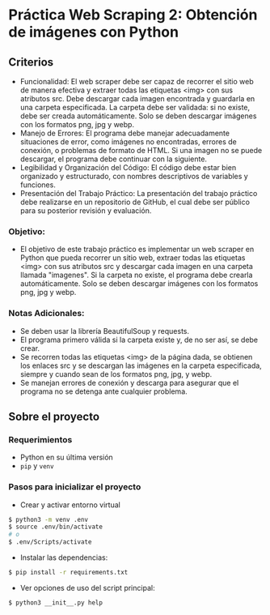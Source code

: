 # Práctica Web Scraping 2: Obtención de imágenes con Python

## Criterios
- Funcionalidad: El web scraper debe ser capaz de recorrer el sitio web de manera efectiva y extraer todas
las etiquetas &lt;img&gt; con sus atributos src.
Debe descargar cada imagen encontrada y guardarla en una carpeta especificada. La carpeta debe ser validada: si no existe, debe ser creada automáticamente. Solo se deben descargar imágenes con los formatos png, jpg y webp.
- Manejo de Errores:
El programa debe manejar adecuadamente situaciones de error, como im&aacute;genes no encontradas, errores de conexión, o problemas de formato de HTML.
Si una imagen no se puede descargar, el programa debe continuar con la siguiente.
- Legibilidad y Organización del Código: El código debe estar bien organizado y estructurado, con nombres descriptivos de
variables y funciones.
- Presentación del Trabajo Práctico: La presentación del trabajo práctico debe realizarse en un repositorio de GitHub, el cual debe ser público para su posterior revisión y evaluación.

### Objetivo:
- El objetivo de este trabajo práctico es implementar un web scraper en Python que pueda recorrer un sitio web, extraer todas las etiquetas &lt;img&gt; con sus atributos src y descargar cada imagen en una carpeta llamada "imagenes". Si la carpeta no existe, el programa debe crearla autom&aacute;ticamente. Solo se deben descargar im&aacute;genes con los formatos png, jpg y webp.

### Notas Adicionales:
- Se deben usar la librería BeautifulSoup y requests.
- El programa primero válida si la carpeta existe y, de no ser así, se debe crear.
- Se recorren todas las etiquetas &lt;img&gt; de la página dada, se obtienen los enlaces src y se descargan las imágenes en la carpeta especificada, siempre y cuando sean de los formatos png, jpg, y webp.
- Se manejan errores de conexión y descarga para asegurar que el programa no se detenga ante cualquier problema.

## Sobre el proyecto

### Requerimientos

- Python en su última versión
- `pip` y `venv`

### Pasos para inicializar el proyecto

- Crear y activar entorno virtual

```bash
$ python3 -m venv .env
$ source .env/bin/activate
# o
$ .env/Scripts/activate
```
- Instalar las dependencias:

```bash
$ pip install -r requirements.txt
```

- Ver opciones de uso del script principal: 

```bash
$ python3 __init__.py help
```

